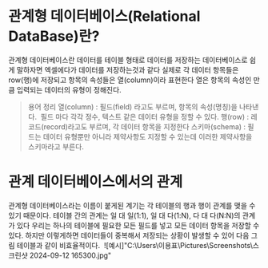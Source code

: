 # 관계형 데이터베이스(Relational DataBase)란?
관계형 데이터베이스란 데이터를 테이블 형태로 데이터를 저장하는 데이터베이스로 쉽게 말하자면 엑셀에다가 데이터를 저장하는것과 같다 
실제로 각 데이터 항목들은 row(행)에 저장되고 항목의 속성들은 열(column)이라 표현한다
열은 항목의 속성인 만큼 입력되는 데이터의 유형이 정해진다.
> 용어 정리
> 열(column) : 필드(field) 라고도 부르며, 항목의 속성(명칭)을 나타낸다.  필드 마다 각각 정수, 텍스트 같은 데이터 유형을 정할 수 있다.
> 행(row) : 레코드(record)라고도 부르며, 각 데이터 항목을 지정한다
> 스키마(schema) : 필드는 데이터 유형뿐만 아니라 제약사항도 지정할 수 있는데 이러한 제약사항을 스키마라고 부른다.

# 관계 데이터베이스에서의 관계
관계형 데이터베이스라는 이름이 붙게된 계기는 각 테이블의 행과 행이 관계를 맺을 수 있기 때문이다.
테이블 간의 관계는 일 대 일(1:1), 일 대 다(1:N), 다 대 다(N:N)의 관계가 있다
우리는 하나의 테이블에 필요한 모든 필드를 넣고 모든 데이터 항목을 저장할 수 있다. 하지만 이렇게하면 데이터들이 중복해서 저장되는 상황이 발생할 수 있어 다음 그림 테이블과 같이 비효율적이다. 
![예시]"C:\Users\이용표\Pictures\Screenshots\스크린샷 2024-09-12 165300.jpg"
